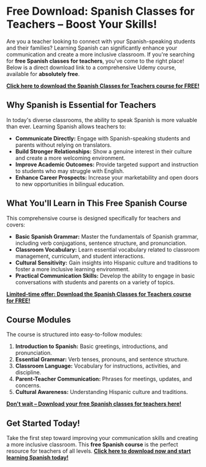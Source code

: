 # Free Download: Spanish Classes for Teachers – Boost Your Skills!

Are you a teacher looking to connect with your Spanish-speaking students and their families? Learning Spanish can significantly enhance your communication and create a more inclusive classroom. If you're searching for **free Spanish classes for teachers**, you've come to the right place!  Below is a direct download link to a comprehensive Udemy course, available for **absolutely free**.

[**Click here to download the Spanish Classes for Teachers course for FREE!**](https://udemywork.com/spanish-classes-for-teachers)

## Why Spanish is Essential for Teachers

In today's diverse classrooms, the ability to speak Spanish is more valuable than ever. Learning Spanish allows teachers to:

*   **Communicate Directly:** Engage with Spanish-speaking students and parents without relying on translators.
*   **Build Stronger Relationships:** Show a genuine interest in their culture and create a more welcoming environment.
*   **Improve Academic Outcomes:** Provide targeted support and instruction to students who may struggle with English.
*   **Enhance Career Prospects:** Increase your marketability and open doors to new opportunities in bilingual education.

## What You'll Learn in This Free Spanish Course

This comprehensive course is designed specifically for teachers and covers:

*   **Basic Spanish Grammar:** Master the fundamentals of Spanish grammar, including verb conjugations, sentence structure, and pronunciation.
*   **Classroom Vocabulary:** Learn essential vocabulary related to classroom management, curriculum, and student interactions.
*   **Cultural Sensitivity:** Gain insights into Hispanic culture and traditions to foster a more inclusive learning environment.
*   **Practical Communication Skills:** Develop the ability to engage in basic conversations with students and parents on a variety of topics.

[**Limited-time offer: Download the Spanish Classes for Teachers course for FREE!**](https://udemywork.com/spanish-classes-for-teachers)

## Course Modules

The course is structured into easy-to-follow modules:

1.  **Introduction to Spanish:** Basic greetings, introductions, and pronunciation.
2.  **Essential Grammar:** Verb tenses, pronouns, and sentence structure.
3.  **Classroom Language:** Vocabulary for instructions, activities, and discipline.
4.  **Parent-Teacher Communication:** Phrases for meetings, updates, and concerns.
5.  **Cultural Awareness:** Understanding Hispanic culture and traditions.

[**Don't wait – Download your free Spanish classes for teachers here!**](https://udemywork.com/spanish-classes-for-teachers)

## Get Started Today!

Take the first step toward improving your communication skills and creating a more inclusive classroom. This **free Spanish course** is the perfect resource for teachers of all levels. [**Click here to download now and start learning Spanish today!**](https://udemywork.com/spanish-classes-for-teachers)
